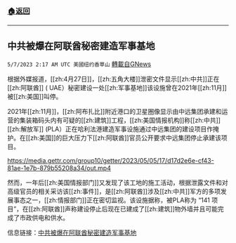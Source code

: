 ###  [:house:返回](README.md)
---


## 中共被爆在阿联酋秘密建造军事基地
`5/7/2023 2:17 AM UTC 美國纽约香草山` [轉載自GNews](https://gnews.org/articles/1280430)

根据外媒报道，[[zh:4月27日]]，[[zh:五角大楼]]泄密文件显示[[zh:中共]]正在[[zh:阿联酋]] ( UAE）秘密建设一处[[zh:军事基地]]该设施曾在2021年[[zh:11月]]被[[zh:美国]]叫停。

2021年[[zh:11月]]，[[zh:阿布扎比]]附近港口的卫星圈像显示由中远集团承建和运营的集装箱码头内有可疑的[[zh:建筑]]工程，[[zh:美国情报机构]]称[[zh:中共]][[zh:解放军]] (PLA）正在哈利法港建造军事设施通过中远集团的建设项目作掩护。在[[zh:美国]]的巨大压力下[[zh:阿联酋]]官员公开要求中远集团停止承建该项目。

https://media.gettr.com/group10/getter/2023/05/05/17/d17d2e6e-cf43-81ae-1e7b-879b55208a34/out.mp4


然而，一年后[[zh:美国情报部门]]又发现了该工地的施工活动，根据泄露文件和对高级官员的相关采访该[[zh:事件]]，是[[zh:阿联酋]]涉及[[zh:中共]]军方的多项发展事态之一，[[zh:情报部门]]正在密切监视。该设施据称，被PLA称为 “141 项目”，在[[zh:阿联酋]]声称建设停止后现在已建成了[[zh:建筑]]物外墙并且可能完成了市政供电和供水。

信息链接：[中共被爆在阿联酋秘密建造军事基地](https://gettr.com/post/p2g92tv0e6a)
